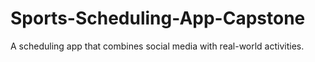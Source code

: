 # Sports-Scheduling-App-Capstone
A scheduling app that combines social media with real-world activities.
